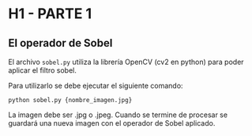 # H1 - PARTE 1
## El operador de Sobel

El archivo ```sobel.py``` utiliza la librería OpenCV (cv2 en python) para poder aplicar el filtro sobel.

Para utilizarlo se debe ejecutar el siguiente comando:
```
python sobel.py {nombre_imagen.jpg}
```
La imagen debe ser .jpg o .jpeg. Cuando se termine de procesar se guardará una nueva imagen con el operador de Sobel aplicado.